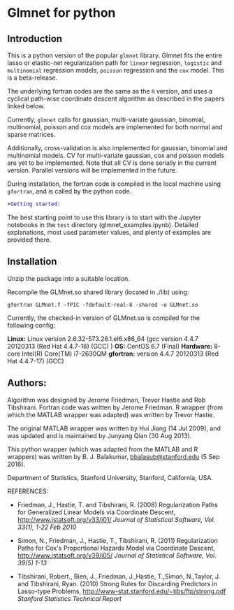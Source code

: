 # Glmnet for python 

## Introduction

This is a python version of the popular `glmnet` library. Glmnet fits the entire lasso or elastic-net regularization path for `linear` regression, `logistic` and `multinomial` regression models, `poisson` regression and the `cox` model. This is a beta-release. 

The underlying fortran codes are the same as the `R` version, and uses a cyclical path-wise coordinate descent algorithm as described in the papers linked below. 

Currently, `glmnet` calls for gaussian, multi-variate gaussian, binomial, multinomial, poisson and cox models are implemented for both normal and sparse matrices.

Additionally, cross-validation is also implemented for gaussian, binomial and multinomial models. CV for multi-variate gaussian, cox and poisson models are yet to be implemented. Note that all CV is done serially in the current version. Parallel versions will be implemented in the future.

During installation, the fortran code is compiled in the local machine using `gfortran`, and is called by the python code. 

````diff
+Getting started:
````
The best starting point to use this library is to start with the Jupyter notebooks in the `test` directory (glmnet_examples.ipynb). Detailed explanations, most used parameter values, and plenty of examples are provided there.

## Installation

Unzip the package into a suitable location.

Recompile the GLMnet.so shared library (located in ./lib) using:

    gfortran GLMnet.f -fPIC -fdefault-real-8 -shared -o GLMnet.so
 
Currently, the checked-in version of GLMnet.so is compiled for the following config:

 **Linux:** Linux version 2.6.32-573.26.1.el6.x86_64 (gcc version 4.4.7 20120313 (Red Hat 4.4.7-16) (GCC) ) 
 **OS:** CentOS 6.7 (Final) 
 **Hardware:** 8-core Intel(R) Core(TM) i7-2630QM 
 **gfortran:** version 4.4.7 20120313 (Red Hat 4.4.7-17) (GCC)
 
## Authors:

Algorithm was designed by Jerome Friedman, Trevor Hastie and Rob Tibshirani. Fortran code was written by Jerome Friedman. R wrapper (from which the MATLAB wrapper was adapted) was written by Trevor Hastie.

The original MATLAB wrapper was written by Hui Jiang (14 Jul 2009), and was updated and is maintained by Junyang Qian (30 Aug 2013).

This python wrapper (which was adapted from the MATLAB and R wrappers) was written by B. J. Balakumar, bbalasub@stanford.edu (5 Sep 2016).

Department of Statistics, Stanford University, Stanford, California, USA. 

REFERENCES:
* Friedman, J., Hastie, T. and Tibshirani, R. (2008) Regularization Paths for Generalized Linear Models via Coordinate Descent, 
http://www.jstatsoft.org/v33/i01/
*Journal of Statistical Software, Vol. 33(1), 1-22 Feb 2010*
    
* Simon, N., Friedman, J., Hastie, T., Tibshirani, R. (2011) Regularization Paths for Cox's Proportional Hazards Model via Coordinate Descent,
http://www.jstatsoft.org/v39/i05/
*Journal of Statistical Software, Vol. 39(5) 1-13*

* Tibshirani, Robert., Bien, J., Friedman, J.,Hastie, T.,Simon, N.,Taylor, J. and Tibshirani, Ryan. (2010) Strong Rules for Discarding Predictors in Lasso-type Problems,
http://www-stat.stanford.edu/~tibs/ftp/strong.pdf
*Stanford Statistics Technical Report*

